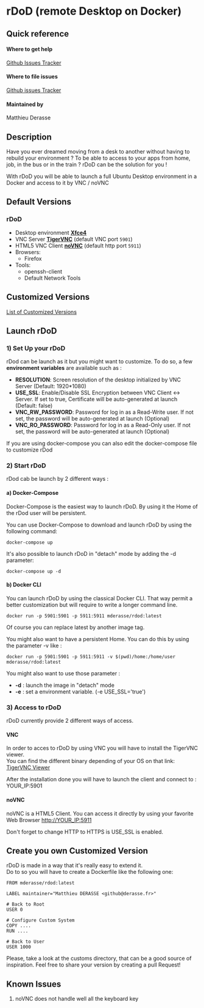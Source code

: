 # rDoD (remote Desktop on Docker)

## Quick reference

#### Where to get help

[Github Issues Tracker](https://github.com/mderasse/rdod/issues)

#### Where to file issues

[Github issues Tracker](https://github.com/mderasse/rdod/issues)

#### Maintained by

Matthieu Derasse


## Description
Have you ever dreamed moving from a desk to another without having to rebuild your environment ? To be able to access to your apps from home, job, in the bus or in the train ?
rDoD can be the solution for you !

With rDoD you will be able to launch a full Ubuntu Desktop environment in a Docker and access to it by VNC / noVNC


## Default Versions
### rDoD
* Desktop environment [**Xfce4**](http://www.xfce.org)
* VNC Server [**TigerVNC**](https://tigervnc.org/) (default VNC port `5901`)
* HTML5 VNC Client [**noVNC**](https://github.com/novnc/noVNC) (default http port `5911`)
* Browsers:
  * Firefox
* Tools:
  * openssh-client
  * Default Network Tools

## Customized Versions
[List of Customized Versions](https://github.com/mderasse/rdod/tree/master/customs)

## Launch rDoD
### 1) Set Up your rDoD
rDod can be launch as it but you might want to customize. To do so, a few **environment variables** are available such as :
* **RESOLUTION**: Screen resolution of the desktop initialized by VNC Server (Default: 1920*1080)
* **USE_SSL**: Enable/Disable SSL Encryption between VNC Client <-> Server. If set to true, Certificate will be auto-generated at launch (Default: false)
* **VNC_RW_PASSWORD**: Password for log in as a Read-Write user. If not set, the password will be auto-generated at launch (Optional)
* **VNC_RO_PASSWORD**: Password for log in as a Read-Only user. If not set, the password will be auto-generated at launch (Optional)

If you are using docker-compose you can also edit the docker-compose file to customize rDod

### 2) Start rDoD
rDod cab be launch by 2 different ways :

#### a) Docker-Compose
Docker-Compose is the easiest way to launch rDoD. By using it the Home of the rDod user will be persistent.

You can use Docker-Compose to download and launch rDoD by using the following command:
```
docker-compose up
```

It's also possible to launch rDoD in "detach" mode by adding the -d parameter:
```
docker-compose up -d
```

#### b) Docker CLI
You can launch rDoD by using the classical Docker CLI. That way permit a better customization but will require to write a longer command line.
```
docker run -p 5901:5901 -p 5911:5911 mderasse/rdod:latest
```
Of course you can replace latest by another image tag.

You might also want to have a persistent Home. You can do this by using the parameter -v like :
```
docker run -p 5901:5901 -p 5911:5911 -v $(pwd)/home:/home/user mderasse/rdod:latest
```

You might also want to use those parameter :
* **-d** : launch the image in "detach" mode
* **-e** : set a environment variable. (-e USE_SSL='true')

### 3) Access to rDoD
rDoD currently provide 2 different ways of access.
#### VNC
In order to acces to rDoD by using VNC you will have to install the TigerVNC viewer.  
You can find the different binary depending of your OS on that link:  [TigerVNC Viewer](https://bintray.com/tigervnc/stable/tigervnc/1.9.0)

After the installation done you will have to launch the client and connect to :
YOUR_IP:5901

#### noVNC
noVNC is a HTML5 Client. You can access it directly by using your favorite Web Browser
[http://YOUR_IP:5911](http://YOUR_IP:5911)

Don't forget to change HTTP to HTTPS is USE_SSL is enabled.


## Create you own Customized Version
rDoD is made in a way that it's really easy to extend it.  
Do to so you will have to create a Dockerfile like the following one:
```
FROM mderasse/rdod:latest

LABEL maintainer="Matthieu DERASSE <github@derasse.fr>"

# Back to Root
USER 0

# Configure Custom System
COPY ....
RUN ....

# Back to User
USER 1000
```

Please, take a look at the customs directory, that can be a good source of inspiration. Feel free to share your version by creating a pull Request!

## Known Issues
1) noVNC does not handle well all the keyboard key
